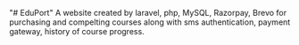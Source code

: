 "# EduPort" A website created by laravel, php, MySQL, Razorpay, Brevo for purchasing and compelting courses along with sms authentication, payment gateway, history of course progress.
